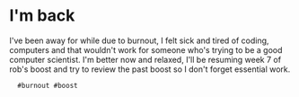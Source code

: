 # I'm back

I've been away for while due to burnout, I felt sick and tired of coding, computers and that wouldn't work for someone who's trying to be a good computer scientist. I'm better
now and relaxed, I'll be resuming week 7 of rob's boost and try to review the past boost so I don't forget essential work.


      #burnout #boost
